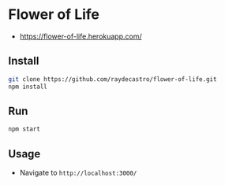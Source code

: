 # Flower of Life
* https://flower-of-life.herokuapp.com/

## Install

```bash
git clone https://github.com/raydecastro/flower-of-life.git
npm install
```

## Run

```bash
npm start
```

## Usage
* Navigate to `http://localhost:3000/`